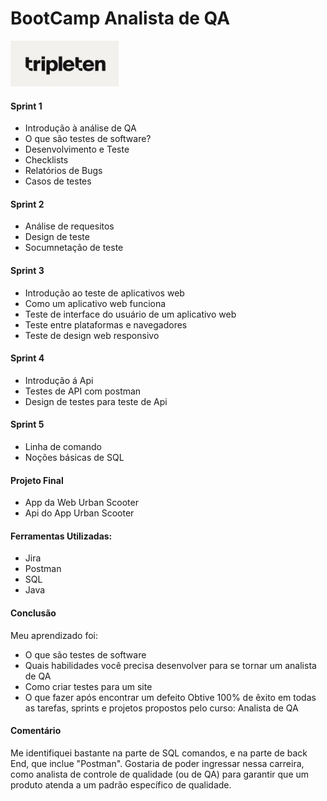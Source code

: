 # BootCamp Analista de QA      
<img src="imagens\triple logo.jpg">

#### Sprint 1
- Introdução à análise de QA
- O que são testes de software?
- Desenvolvimento e Teste
- Checklists
- Relatórios de Bugs
- Casos de testes
  
#### Sprint 2
- Análise de requesitos
- Design de teste
- Socumnetação de teste

#### Sprint 3
- Introdução ao teste de aplicativos web
- Como um aplicativo web funciona
- Teste de interface do usuário de um aplicativo web
- Teste entre plataformas e navegadores
- Teste de design web responsivo

#### Sprint 4
- Introdução á Api
- Testes de API com postman
- Design de testes para teste de Api

#### Sprint 5
- Linha de comando
- Noções básicas de SQL

#### Projeto Final
- App da Web Urban Scooter
- Api do App Urban Scooter

#### Ferramentas Utilizadas:
- Jira
- Postman
- SQL
- Java

#### Conclusão
Meu aprendizado foi:
- O que são testes de software
- Quais habilidades você precisa desenvolver para se tornar um analista de QA
- Como criar testes para um site
- O que fazer após encontrar um defeito
Obtive 100% de êxito em todas as tarefas, sprints e projetos
propostos pelo curso: Analista de QA

#### Comentário
Me identifiquei bastante na parte de SQL comandos, e na parte de back End,
que inclue "Postman". Gostaria de poder ingressar nessa carreira, 
como analista de controle de qualidade (ou de QA) para garantir que um produto 
atenda a um padrão específico de qualidade. 
